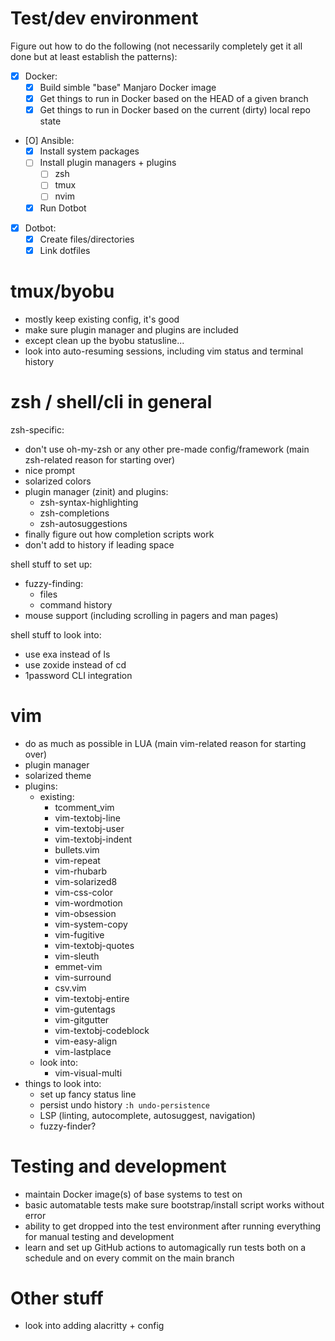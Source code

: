 # Test/dev environment

Figure out how to do the following (not necessarily completely get it all done
but at least establish the patterns):

- [X] Docker:
    - [X] Build simble "base" Manjaro Docker image
    - [X] Get things to run in Docker based on the HEAD of a given branch
    - [X] Get things to run in Docker based on the current (dirty) local repo
    state
- [O] Ansible:
    - [X] Install system packages
    - [ ] Install plugin managers + plugins
        - [ ] zsh
        - [ ] tmux
        - [ ] nvim
    - [X] Run Dotbot
- [X] Dotbot:
    - [X] Create files/directories
    - [X] Link dotfiles

# tmux/byobu

- mostly keep existing config, it's good
- make sure plugin manager and plugins are included
- except clean up the byobu statusline...
- look into auto-resuming sessions, including vim status and terminal history

# zsh / shell/cli in general

zsh-specific:
- don't use oh-my-zsh or any other pre-made config/framework (main zsh-related
  reason for starting over)
- nice prompt
- solarized colors
- plugin manager (zinit) and plugins:
    * zsh-syntax-highlighting
    * zsh-completions
    * zsh-autosuggestions
- finally figure out how completion scripts work
- don't add to history if leading space

shell stuff to set up:
- fuzzy-finding:
    * files
    * command history
- mouse support (including scrolling in pagers and man pages)

shell stuff to look into:
- use exa instead of ls
- use zoxide instead of cd
- 1password CLI integration

# vim

- do as much as possible in LUA (main vim-related reason for starting over)
- plugin manager
- solarized theme
- plugins:
    * existing:
        + tcomment\_vim
        + vim-textobj-line
        + vim-textobj-user
        + vim-textobj-indent
        + bullets.vim
        + vim-repeat
        + vim-rhubarb
        + vim-solarized8
        + vim-css-color
        + vim-wordmotion
        + vim-obsession
        + vim-system-copy
        + vim-fugitive
        + vim-textobj-quotes
        + vim-sleuth
        + emmet-vim
        + vim-surround
        + csv.vim
        + vim-textobj-entire
        + vim-gutentags
        + vim-gitgutter
        + vim-textobj-codeblock
        + vim-easy-align
        + vim-lastplace
    * look into:
        + vim-visual-multi
- things to look into:
    * set up fancy status line
    * persist undo history `:h undo-persistence`
    * LSP (linting, autocomplete, autosuggest, navigation)
    * fuzzy-finder?


# Testing and development

- maintain Docker image(s) of base systems to test on
- basic automatable tests make sure bootstrap/install script works without error
- ability to get dropped into the test environment after running everything for manual testing and development
- learn and set up GitHub actions to automagically run tests both on a schedule
  and on every commit on the main branch


# Other stuff

- look into adding alacritty + config

